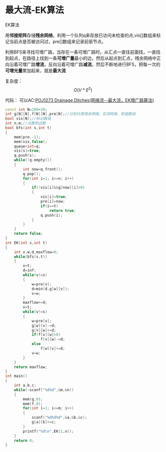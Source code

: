# 最大流-EK算法

EK算法

用**邻接矩阵**存储**残余网络**，利用一个队列q来存放已访问未检查的点,vis[]数组来标记当前点是否被访问过，pre[]数组来记录前驱节点。

利用BFS来寻找可增广路，当存在一条可增广路时。从汇点一直往前面找，一直找到起点，在路径上找到一条**可增广量**最小的边，然后从起点到汇点，残余网络中正向沿着可增广路**增流**，反向沿着可增广路**减流**，然后不断地进行BFS，把每一次的**可增光量**累加起来，就是**最大流**

复杂度：$$O(V*E^2)$$

代码：
可以AC:[POJ1273 Drainage Ditches(网络流--最大流，EK增广路算法)](http://blog.csdn.net/riba2534/article/details/78933513)
```cpp
const int N=200+20;
int g[N][N],f[N][N],pre[N];//分别代表残余网络，实流网络，前驱数组
bool vis[N];//标记数组
int n,m;//点数和边数
bool bfs(int s,int t)
{
    mem(pre,-1);
    mem(vis,false);
    queue<int>q;
    vis[s]=true;
    q.push(s);
    while(!q.empty())
    {
        int now=q.front();
        q.pop();
        for(int i=1; i<=n; i++)
        {
            if(!vis[i]&&g[now][i]>0)
            {
                vis[i]=true;
                pre[i]=now;
                if(i==t)
                    return true;
                q.push(i);
            }
        }
    }
    return false;
}
int EK(int s,int t)
{
    int v,w,d,maxflow=0;
    while(bfs(s,t))
    {
        v=t;
        d=inf;
        while(v!=s)
        {
            w=pre[v];
            d=min(d,g[w][v]);
            v=w;
        }
        maxflow+=d;
        v=t;
        while(v!=s)
        {
            w=pre[v];
            g[w][v]-=d;
            g[v][w]+=d;
            if(f[v][w]>0)
                f[v][w]-=d;
            else
                f[w][v]+=d;
            v=w;
        }
    }
    return maxflow;
}
int main()
{
    int a,b,c;
    while(~scanf("%d%d",&m,&n))
    {
        mem(g,0);
        mem(f,0);
        for(int i=1; i<=m; i++)
        {
            scanf("%d%d%d",&a,&b,&c);
            g[a][b]+=c;
        }
        printf("%d\n",EK(1,n));
    }
    return 0;
}
```
